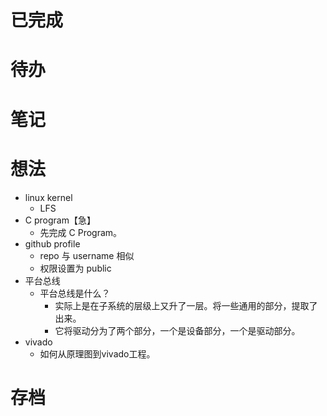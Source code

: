 # 已完成

# 待办

# 笔记

# 想法
- linux kernel
	- LFS
- C program【急】
	- 先完成 C Program。
- github profile
	- repo 与 username 相似
	- 权限设置为 public
- 平台总线
	- 平台总线是什么？
		- 实际上是在子系统的层级上又升了一层。将一些通用的部分，提取了出来。
		- 它将驱动分为了两个部分，一个是设备部分，一个是驱动部分。
- vivado
	- 如何从原理图到vivado工程。

# 存档
